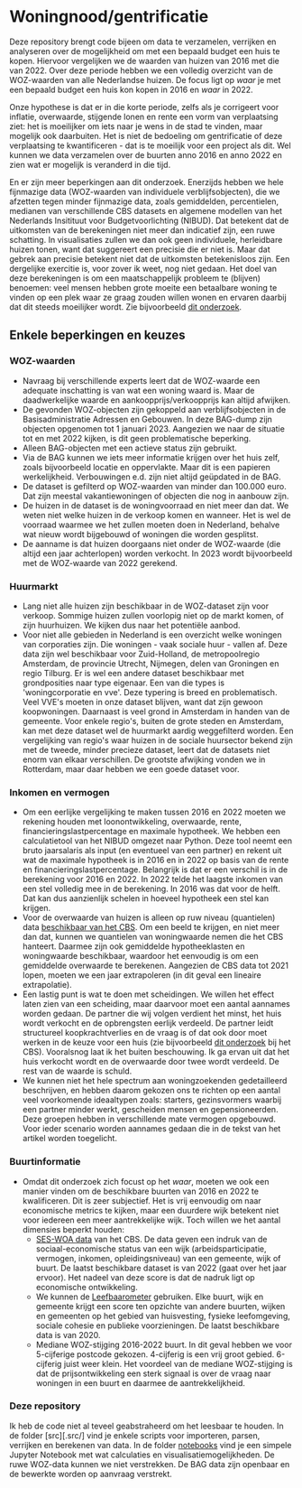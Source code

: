 # Woningnood/gentrificatie

Deze repository brengt code bijeen om data te verzamelen, verrijken en analyseren over de mogelijkheid om met een bepaald budget een huis te kopen. Hiervoor vergelijken we de waarden van huizen van 2016 met die van 2022. Over deze periode hebben we een volledig overzicht van de WOZ-waarden van alle Nederlandse huizen. De focus ligt op _waar_ je met een bepaald budget een huis kon kopen in 2016 en _waar_ in 2022.

Onze hypothese is dat er in die korte periode, zelfs als je corrigeert voor inflatie, overwaarde, stijgende lonen en rente een vorm van verplaatsing ziet: het is moeilijker om iets naar je wens in de stad te vinden, maar mogelijk ook daarbuiten. Het is niet de bedoeling om gentrificatie of deze verplaatsing te kwantificeren - dat is te moeilijk voor een project als dit. Wel kunnen we data verzamelen over de buurten anno 2016 en anno 2022 en zien wat er mogelijk is veranderd in die tijd.

En er zijn meer beperkingen aan dit onderzoek. Enerzijds hebben we hele fijnmazige data (WOZ-waarden van individuele verblijfsobjecten), die we afzetten tegen minder fijnmazige data, zoals gemiddelden, percentielen, medianen van verschillende CBS datasets en algemene modellen van het Nederlands Insitituut voor Budgetvoorlichting (NIBUD). Dat betekent dat de uitkomsten van de berekeningen niet meer dan indicatief zijn, een ruwe schatting. In visualisaties zullen we dan ook geen individuele, herleidbare huizen tonen, want dat suggereert een precisie die er niet is. Maar dat gebrek aan precisie betekent niet dat de uitkomsten betekenisloos zijn. Een dergelijke exercitie is, voor zover ik weet, nog niet gedaan. Het doel van deze berekeningen is om een maatschappelijk probleem te (blijven) benoemen: veel mensen hebben grote moeite een betaalbare woning te vinden op een plek waar ze graag zouden willen wonen en ervaren daarbij dat dit steeds moeilijker wordt. Zie bijvoorbeeld [dit onderzoek](https://aedes.nl/politiek/peiling-io-wonen-belangrijkste-verkiezingsthema-21-kiezers-niet-tevreden-over-hun).

## Enkele beperkingen en keuzes

### WOZ-waarden

* Navraag bij verschillende experts leert dat de WOZ-waarde een adequate inschatting is van wat een woning waard is. Maar de daadwerkelijke waarde en aankoopprijs/verkoopprijs kan altijd afwijken. 
* De gevonden WOZ-objecten zijn gekoppeld aan verblijfsobjecten in de Basisadministratie Adressen en Gebouwen. In deze BAG-dump zijn objecten opgenomen tot 1 januari 2023. Aangezien we naar de situatie tot en met 2022 kijken, is dit geen problematische beperking. 
* Alleen BAG-objecten met een actieve status zijn gebruikt.
* Via de BAG kunnen we iets meer informatie krijgen over het huis zelf, zoals bijvoorbeeld locatie en oppervlakte. Maar dit is een papieren werkelijkheid. Verbouwingen e.d. zijn niet altijd geüpdated in de BAG.
* De dataset is gefilterd op WOZ-waarden van minder dan 100.000 euro. Dat zijn meestal vakantiewoningen of objecten die nog in aanbouw zijn.
* De huizen in de dataset is de woningvoorraad en niet meer dan dat. We weten niet welke huizen in de verkoop komen en wanneer. Het is wel de voorraad waarmee we het zullen moeten doen in Nederland, behalve wat nieuw wordt bijgebouwd of woningen die worden gesplitst.
* De aanname is dat huizen doorgaans niet onder de WOZ-waarde (die altijd een jaar achterlopen) worden verkocht. In 2023 wordt bijvoorbeeld met de WOZ-waarde van 2022 gerekend. 

### Huurmarkt

* Lang niet alle huizen zijn beschikbaar in de WOZ-dataset zijn voor verkoop. Sommige huizen zullen voorlopig niet op de markt komen, of zijn huurhuizen. We kijken dus naar het potentiële aanbod. 
* Voor niet alle gebieden in Nederland is een overzicht welke woningen van corporaties zijn. Die woningen - vaak sociale huur - vallen af. Deze data zijn wel beschikbaar voor Zuid-Holland, de metropoolregio Amsterdam, de provincie Utrecht, Nijmegen, delen van Groningen en regio Tilburg. Er is wel een andere dataset beschikbaar met grondposities naar type eigenaar. Een van die types is 'woningcorporatie en vve'. Deze typering is breed en problematisch. Veel VVE's moeten in onze dataset blijven, want dat zijn gewoon koopwoningen. Daarnaast is veel grond in Amsterdam in handen van de gemeente. Voor enkele regio's, buiten de grote steden en Amsterdam, kan met deze dataset wel de huurmarkt aardig weggefilterd worden. Een vergelijking van regio's waar huizen in de sociale huursector bekend zijn met de tweede, minder precieze dataset, leert dat de datasets niet enorm van elkaar verschillen. De grootste afwijking vonden we in Rotterdam, maar daar hebben we een goede dataset voor. 

### Inkomen en vermogen

* Om een eerlijke vergelijking te maken tussen 2016 en 2022 moeten we rekening houden met loonontwikkeling, overwaarde, rente, financieringslastpercentage en maximale hypotheek. We hebben een calculatietool van het NIBUD omgezet naar Python. Deze tool neemt een bruto jaarsalaris als input (en eventueel van een partner) en rekent uit wat de maximale hypotheek is in 2016 en in 2022 op basis van de rente en financieringslastpercentage. Belangrijk is dat er een verschil is in de berekening voor 2016 en 2022. In 2022 telde het laagste inkomen van een stel volledig mee in de berekening. In 2016 was dat voor de helft. Dat kan dus aanzienlijk schelen in hoeveel hypotheek een stel kan krijgen.
* Voor de overwaarde van huizen is alleen op ruw niveau (quantielen) data [beschikbaar van het CBS](https://opendata.cbs.nl/#/CBS/nl/dataset/85162NED/table). Om een beeld te krijgen, en niet meer dan dat, kunnen we quantielen van woningwaarde nemen die het CBS hanteert. Daarmee zijn ook gemiddelde hypotheeklasten en woningwaarde beschikbaar, waardoor het eenvoudig is om een gemiddelde overwaarde te berekenen. Aangezien de CBS data tot 2021 lopen, moeten we een jaar extrapoleren (in dit geval een lineaire extrapolatie).
* Een lastig punt is wat te doen met scheidingen. We willen het effect laten zien van een scheiding, maar daarvoor moet een aantal aannames worden gedaan. De partner die wij volgen verdient het minst, het huis wordt verkocht en de opbrengsten eerlijk verdeeld. De partner leidt structureel koopkrachtverlies en de vraag is of dat ook door moet werken in de keuze voor een huis (zie bijvoorbeeld [dit onderzoek](https://www.cbs.nl/nl-nl/longread/statistische-trends/2020/financiele-gevolgen-van-echtscheiding?onepage=true#c-2--Methode) bij het CBS). Vooralsnog laat ik het buiten beschouwing. Ik ga ervan uit dat het huis verkocht wordt en de overwaarde door twee wordt verdeeld. De rest van de waarde is schuld.
* We kunnen niet het hele spectrum aan woningzoekenden gedetailleerd beschrijven, en hebben daarom gekozen ons te richten op een aantal veel voorkomende ideaaltypen zoals: starters, gezinsvormers waarbij een partner minder werkt, gescheiden mensen en gepensioneerden. Deze groepen hebben in verschillende mate vermogen opgebouwd. Voor ieder scenario worden aannames gedaan die in de tekst van het artikel worden toegelicht.  

### Buurtinformatie

* Omdat dit onderzoek zich focust op het _waar_, moeten we ook een manier vinden om de beschikbare buurten van 2016 en 2022 te kwalificeren. Dit is zeer subjectief. Het is vrij eenvoudig om naar economische metrics te kijken, maar een duurdere wijk betekent niet voor iedereen een meer aantrekkelijke wijk. Toch willen we het aantal dimensies beperkt houden:
    * [SES-WOA data](https://www.cbs.nl/nl-nl/maatwerk/2021/45/berekenwijze-ses-score-per-wijk-buurt) van het CBS. De data geven een indruk van de sociaal-economische status van een wijk (arbeidsparticipatie, vermogen, inkomen, opleidingsniveau) van een gemeente, wijk of buurt. De laatst beschikbare dataset is van 2022 (gaat over het jaar ervoor). Het nadeel van deze score is dat de nadruk ligt op economische ontwikkeling. 
    * We kunnen de [Leefbaarometer](https://www.leefbaarometer.nl/page/Opendata#scores) gebruiken. Elke buurt, wijk en gemeente krijgt een score ten opzichte van andere buurten, wijken en gemeenten op het gebied van huisvesting, fysieke leefomgeving, sociale cohesie en publieke voorzieningen. De laatst beschikbare data is van 2020. 
    * Mediane WOZ-stijging 2016-2022 buurt. In dit geval hebben we voor 5-cijferige postcode gekozen. 4-cijferig is een vrij groot gebied. 6-cijferig juist weer klein. Het voordeel van de mediane WOZ-stijging is dat de prijsontwikkeling een sterk signaal is over de vraag naar woningen in een buurt en daarmee de aantrekkelijkheid.
 
### Deze repository

Ik heb de code niet al teveel geabstraheerd om het leesbaar te houden. In de folder [src][.src/] vind je enkele scripts voor importeren, parsen, verrijken en berekenen van data. In de folder [notebooks](.notebooks/) vind je een simpele Jupyter Notebook met wat calculaties en visualisatiemogelijkheden. De ruwe WOZ-data kunnen we niet verstrekken. De BAG data zijn openbaar en de bewerkte worden op aanvraag verstrekt. 
